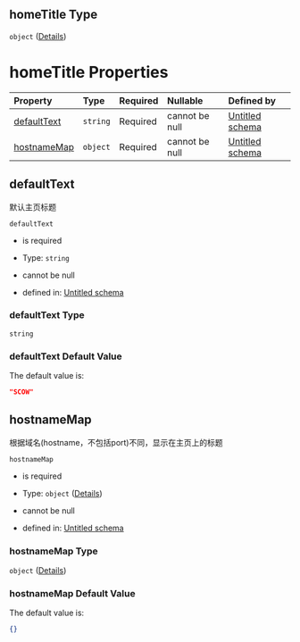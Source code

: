 ## homeTitle Type

`object` ([Details](definition-properties-hometitle.md))

# homeTitle Properties

| Property                    | Type     | Required | Nullable       | Defined by                                                                                                                            |
| :-------------------------- | :------- | :------- | :------------- | :------------------------------------------------------------------------------------------------------------------------------------ |
| [defaultText](#defaulttext) | `string` | Required | cannot be null | [Untitled schema](definition-properties-hometitle-properties-defaulttext.md "undefined#/properties/homeTitle/properties/defaultText") |
| [hostnameMap](#hostnamemap) | `object` | Required | cannot be null | [Untitled schema](definition-properties-hometitle-properties-hostnamemap.md "undefined#/properties/homeTitle/properties/hostnameMap") |

## defaultText

默认主页标题

`defaultText`

*   is required

*   Type: `string`

*   cannot be null

*   defined in: [Untitled schema](definition-properties-hometitle-properties-defaulttext.md "undefined#/properties/homeTitle/properties/defaultText")

### defaultText Type

`string`

### defaultText Default Value

The default value is:

```json
"SCOW"
```

## hostnameMap

根据域名(hostname，不包括port)不同，显示在主页上的标题

`hostnameMap`

*   is required

*   Type: `object` ([Details](definition-properties-hometitle-properties-hostnamemap.md))

*   cannot be null

*   defined in: [Untitled schema](definition-properties-hometitle-properties-hostnamemap.md "undefined#/properties/homeTitle/properties/hostnameMap")

### hostnameMap Type

`object` ([Details](definition-properties-hometitle-properties-hostnamemap.md))

### hostnameMap Default Value

The default value is:

```json
{}
```
